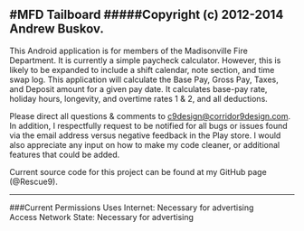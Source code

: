 #MFD Tailboard
#####Copyright (c) 2012-2014 Andrew Buskov.
------

This Android application is for members of the Madisonville Fire Department. It is currently a simple paycheck calculator. However, this is likely to be expanded to include a shift calendar, note section, and time swap log. This application will calculate the Base Pay, Gross Pay, Taxes, and Deposit amount for a given pay date. It calculates base-pay rate, holiday hours, longevity, and overtime rates 1 & 2, and all deductions.

Please direct all questions & comments to c9design@corridor9design.com. In addition, I respectfully request to be notified for all bugs or issues found via the email address versus negative feedback in the Play store. I would also appreciate any input on how to make my code cleaner, or additional features that could be added.

Current source code for this project can be found at my GitHub page (@Rescue9).

---
###Current Permissions
Uses Internet: Necessary for advertising  
Access Network State: Necessary for advertising
